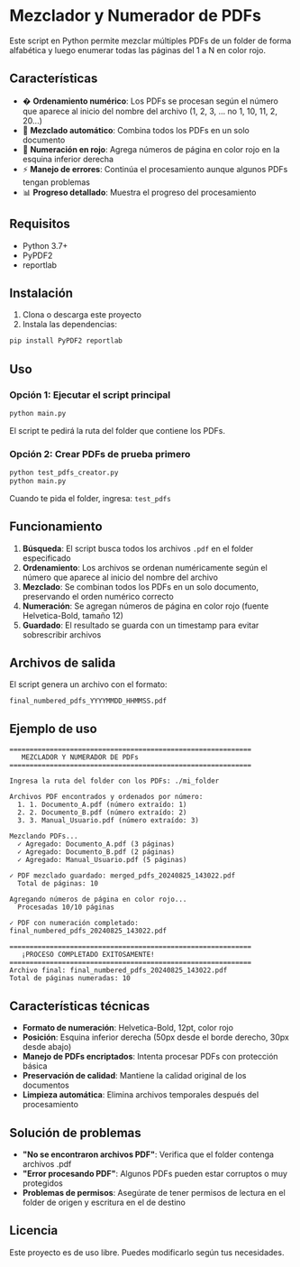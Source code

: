 # Mezclador y Numerador de PDFs

Este script en Python permite mezclar múltiples PDFs de un folder de forma alfabética y luego enumerar todas las páginas del 1 a N en color rojo.

## Características

- � **Ordenamiento numérico**: Los PDFs se procesan según el número que aparece al inicio del nombre del archivo (1, 2, 3, ... no 1, 10, 11, 2, 20...)
- 📑 **Mezclado automático**: Combina todos los PDFs en un solo documento
- 🔢 **Numeración en rojo**: Agrega números de página en color rojo en la esquina inferior derecha
- ⚡ **Manejo de errores**: Continúa el procesamiento aunque algunos PDFs tengan problemas
- 📊 **Progreso detallado**: Muestra el progreso del procesamiento

## Requisitos

- Python 3.7+
- PyPDF2
- reportlab

## Instalación

1. Clona o descarga este proyecto
2. Instala las dependencias:
```bash
pip install PyPDF2 reportlab
```

## Uso

### Opción 1: Ejecutar el script principal
```bash
python main.py
```
El script te pedirá la ruta del folder que contiene los PDFs.

### Opción 2: Crear PDFs de prueba primero
```bash
python test_pdfs_creator.py
python main.py
```
Cuando te pida el folder, ingresa: `test_pdfs`

## Funcionamiento

1. **Búsqueda**: El script busca todos los archivos `.pdf` en el folder especificado
2. **Ordenamiento**: Los archivos se ordenan numéricamente según el número que aparece al inicio del nombre del archivo
3. **Mezclado**: Se combinan todos los PDFs en un solo documento, preservando el orden numérico correcto
4. **Numeración**: Se agregan números de página en color rojo (fuente Helvetica-Bold, tamaño 12)
5. **Guardado**: El resultado se guarda con un timestamp para evitar sobrescribir archivos

## Archivos de salida

El script genera un archivo con el formato:
```
final_numbered_pdfs_YYYYMMDD_HHMMSS.pdf
```

## Ejemplo de uso

```
============================================================
   MEZCLADOR Y NUMERADOR DE PDFs
============================================================

Ingresa la ruta del folder con los PDFs: ./mi_folder

Archivos PDF encontrados y ordenados por número:
  1. 1. Documento_A.pdf (número extraído: 1)
  2. 2. Documento_B.pdf (número extraído: 2)
  3. 3. Manual_Usuario.pdf (número extraído: 3)

Mezclando PDFs...
  ✓ Agregado: Documento_A.pdf (3 páginas)
  ✓ Agregado: Documento_B.pdf (2 páginas)
  ✓ Agregado: Manual_Usuario.pdf (5 páginas)

✓ PDF mezclado guardado: merged_pdfs_20240825_143022.pdf
  Total de páginas: 10

Agregando números de página en color rojo...
  Procesadas 10/10 páginas

✓ PDF con numeración completado: final_numbered_pdfs_20240825_143022.pdf

============================================================
   ¡PROCESO COMPLETADO EXITOSAMENTE!
============================================================
Archivo final: final_numbered_pdfs_20240825_143022.pdf
Total de páginas numeradas: 10
```

## Características técnicas

- **Formato de numeración**: Helvetica-Bold, 12pt, color rojo
- **Posición**: Esquina inferior derecha (50px desde el borde derecho, 30px desde abajo)
- **Manejo de PDFs encriptados**: Intenta procesar PDFs con protección básica
- **Preservación de calidad**: Mantiene la calidad original de los documentos
- **Limpieza automática**: Elimina archivos temporales después del procesamiento

## Solución de problemas

- **"No se encontraron archivos PDF"**: Verifica que el folder contenga archivos .pdf
- **"Error procesando PDF"**: Algunos PDFs pueden estar corruptos o muy protegidos
- **Problemas de permisos**: Asegúrate de tener permisos de lectura en el folder de origen y escritura en el de destino

## Licencia

Este proyecto es de uso libre. Puedes modificarlo según tus necesidades.
